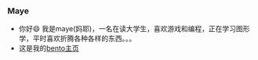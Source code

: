 ### Maye
- 你好😄 我是maye(妈耶)，一名在读大学生，喜欢游戏和编程，正在学习图形学，平时喜欢折腾各种各样的东西。。。
- 这是我的[bento主页](https://bento.me/maye)

<!--
**maye174/maye174** is a ✨ _special_ ✨ repository because its `README.md` (this file) appears on your GitHub profile.

Here are some ideas to get you started:

- 🔭 I’m currently working on ...
- 🌱 I’m currently learning ...
- 👯 I’m looking to collaborate on ...
- 🤔 I’m looking for help with ...
- 💬 Ask me about ...
- 📫 How to reach me: ...
- 😄 Pronouns: ...
- ⚡ Fun fact: ...
-->
